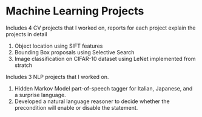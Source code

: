# Machine Learning Projects

Includes 4 CV projects that I worked on, reports for each project explain the projects in detail

1. Object location using SIFT features
2. Bounding Box proposals using Selective Search
3. Image classification on CIFAR-10 dataset using LeNet implemented from stratch

Includes 3 NLP projects that I worked on.

1. Hidden Markov Model part-of-speech tagger for Italian, Japanese, and a surprise language.
2. Developed a natural language reasoner to decide whether the precondition will enable or disable the statement.
